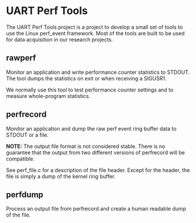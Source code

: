 UART Perf Tools
===============

The UART Perf Tools project is a project to develop a small set of
tools to use the Linux perf_event framework. Most of the tools are
built to be used for data acquisition in our research projects.


rawperf
--------

Monitor an application and write performance counter statistics to
STDOUT. The tool dumps the statistics on exit or when receiving a
SIGUSR1.

We normally use this tool to test performance counter settings and to
measure whole-program statistics.


perfrecord
----------

Monitor an application and dump the raw perf event ring buffer data to
STDOUT or a file.

**NOTE:** The output file format is not considered stable. There is no
  guarantee that the output from two different versions of perfrecord
  will be compatible.

See perf_file.c for a description of the file header. Except for the
header, the file is simply a dump of the kernel ring buffer.

perfdump
--------

Process an output file from perfrecord and create a human readable
dump of the file.

